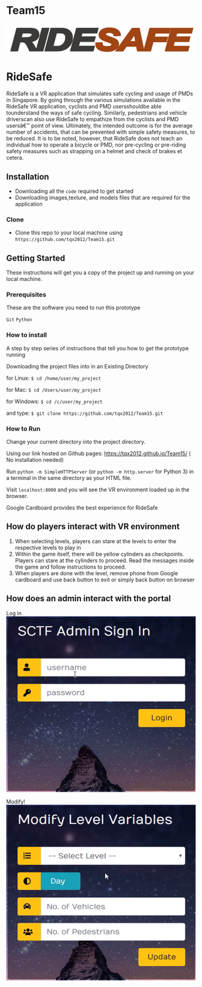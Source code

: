 # Team15


![FVCproductions](https://raw.githubusercontent.com/tqx2012/Team15/master/img/Logo.png)


# RideSafe

RideSafe is a VR application that simulates safe cycling and usage of PMDs in Singapore. By going through the various simulations available in the RideSafe VR application, cyclists and PMD usersshouldbe able tounderstand the ways of safe cycling. Similarly, pedestrians and vehicle driverscan also use  RideSafe to empathize from the cyclists and PMD usersâ€™ point of view. Ultimately, the intended outcome is for the average number of accidents, that can be prevented with simple safety measures, to be  reduced.  It  is  to  be  noted,  however,  that  RideSafe  does  not  teach  an  individual  how  to  operate  a bicycle or PMD, nor pre-cycling or pre-riding safety measures such as strapping on a helmet and check of brakes et cetera.

## Installation

- Downloading all the `code` required to get started
- Downloading images,texture, and models files that are required for the application

### Clone

- Clone this repo to your local machine using `https://github.com/tqx2012/Team15.git`

## Getting Started

These instructions will get you a copy of the project up and running on your local machine.

### Prerequisites

These are the software you need to run this prototype

`Git`
`Python`

### How to install

A step by step series of instructions that tell you how to get the prototype running

Downloading the project files into in an Existing Directory

for Linux:
`$ cd /home/user/my_project`

for Mac:
`$ cd /Users/user/my_project`

for Windows:
`$ cd /c/user/my_project`

and type:
`$ git clone https://github.com/tqx2012/Team15.git`

### How to Run

Change your current directory into the project directory.

Using our link hosted on Github pages: https://tqx2012.github.io/Team15/  ( No installation needed)

Run `python -m SimpleHTTPServer` (or `python -m http.server` for Python 3) in a terminal in the same directory as your HTML file.

Visit `localhost:8000` and you will see the VR environment loaded up in the browser.

Google Cardboard provides the best experience for RideSafe


## How do players interact with VR environment

1. When selecting levels, players can stare at the levels to enter the respective levels to play in 
2. Within the game itself, there will be yellow cylinders as checkpoints. Players can stare at the cylinders to proceed. Read the messages inside the game and follow instructions to proceed.
3. When players are done with the level, remove phone from Google cardboard and use back button to exit or simply back button on browser


## How does an admin interact with the portal
Log in  
![](login.gif)

Modify!  
![](modify.gif)

